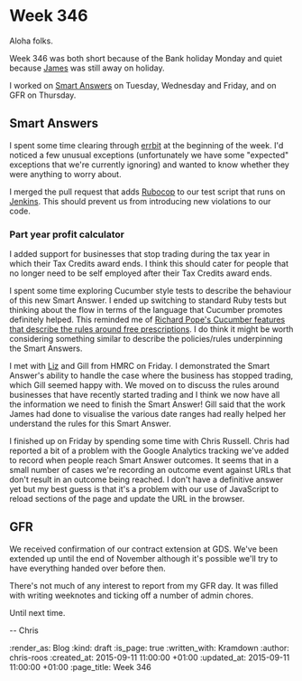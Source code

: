 Week 346
========

Aloha folks.

Week 346 was both short because of the Bank holiday Monday and quiet because [James][james-mead] was still away on holiday.

I worked on [Smart Answers][smart-answers] on Tuesday, Wednesday and Friday, and on GFR on Thursday.

## Smart Answers

I spent some time clearing through [errbit][errbit] at the beginning of the week. I'd noticed a few unusual exceptions (unfortunately we have some "expected" exceptions that we're currently ignoring) and wanted to know whether they were anything to worry about.

I merged the pull request that adds [Rubocop][rubocop] to our test script that runs on [Jenkins][jenkins]. This should prevent us from introducing new violations to our code.

### Part year profit calculator

I added support for businesses that stop trading during the tax year in which their Tax Credits award ends. I think this should cater for people that no longer need to be self employed after their Tax Credits award ends.

I spent some time exploring Cucumber style tests to describe the behaviour of this new Smart Answer. I ended up switching to standard Ruby tests but thinking about the flow in terms of the language that Cucumber promotes definitely helped. This reminded me of [Richard Pope's Cucumber features that describe the rules around free prescriptions][memespring-free-prescriptions]. I do think it might be worth considering something similar to describe the policies/rules underpinning the Smart Answers.

I met with [Liz][liz-lutgendorff] and Gill from HMRC on Friday. I demonstrated the Smart Answer's ability to handle the case where the business has stopped trading, which Gill seemed happy with. We moved on to discuss the rules around businesses that have recently started trading and I think we now have all the information we need to finish the Smart Answer! Gill said that the work James had done to visualise the various date ranges had really helped her understand the rules for this Smart Answer.

I finished up on Friday by spending some time with Chris Russell. Chris had reported a bit of a problem with the Google Analytics tracking we've added to record when people reach Smart Answer outcomes. It seems that in a small number of cases we're recording an outcome event against URLs that don't result in an outcome being reached. I don't have a definitive answer yet but my best guess is that it's a problem with our use of JavaScript to reload sections of the page and update the URL in the browser.

## GFR

We received confirmation of our contract extension at GDS. We've been extended up until the end of November although it's possible we'll try to have everything handed over before then.

There's not much of any interest to report from my GFR day. It was filled with writing weeknotes and ticking off a number of admin chores.

Until next time.

-- Chris

[errbit]: https://github.com/errbit/errbit
[james-mead]: /james-mead
[jenkins]: https://jenkins-ci.org/
[liz-lutgendorff]: https://insidegovuk.blog.gov.uk/author/liz-lutgendorff/
[memespring-free-prescriptions]: https://gist.github.com/memespring/55f8529f1d9e6dd76632
[rubocop]: https://github.com/bbatsov/rubocop
[smart-answers]: https://github.com/alphagov/smart-answers

:render_as: Blog
:kind: draft
:is_page: true
:written_with: Kramdown
:author: chris-roos
:created_at: 2015-09-11 11:00:00 +01:00
:updated_at: 2015-09-11 11:00:00 +01:00
:page_title: Week 346
